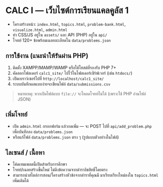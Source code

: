 
# CALC I — เว็บไซต์การเรียนแคลคูลัส 1

- โครงสร้างหน้า: `index.html`, `topics.html`, `problem-bank.html`, `visualize.html`, `admin.html`
- ท่า CSS/JS อยู่ใน `assets/` และ API (PHP) อยู่ใน `api/`
- โจทย์ 120+ ข้อพร้อมเฉลยละเอียดใน `data/problems.json`

## การใช้งาน (แนะนำให้รันผ่าน PHP)
1) ติดตั้ง XAMPP/MAMP/WAMP หรือใช้โฮสต์ที่รองรับ PHP 7+
2) คัดลอกโฟลเดอร์ `calc1_site/` ไปไว้ในโฟลเดอร์เซิร์ฟเวอร์ (เช่น `htdocs/`)
3) เปิดเบราว์เซอร์ไปที่ `http://localhost/calc1_site/`
4) ระบบบันทึกผลแบบง่ายจะเขียนไฟล์ `data/submissions.csv`

> หมายเหตุ: หากเปิดไฟล์แบบ `file://` จะโหลดโจทย์ไม่ได้ (เพราะใช้ PHP อ่านไฟล์ JSON)

## เพิ่มโจทย์
- เปิด `admin.html` กรอกฟอร์ม แล้วกดเพิ่ม — จะ POST ไปที่ `api/add_problem.php` เพื่อบันทึกลง `data/problems.json`
- หรือแก้ไฟล์ `data/problems.json` ตรง ๆ (รูปแบบตัวอย่างในไฟล์)

## ไลเซนส์ / เนื้อหา
- โค้ดเทมเพลตนี้เปิดสำหรับการศึกษา
- โจทย์/เฉลยสร้างขึ้นใหม่ ไม่ดึงข้อความจากตำราลิขสิทธิ์โดยตรง
- สามารถนำสไตล์การสอน/โครงสร้างหัวข้อจากตำราที่คุณมี มาเรียบเรียงใหม่ลงใน `topics.html` เพิ่มเติมได้

